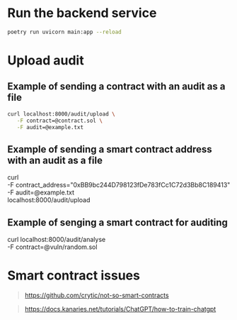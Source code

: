 
# Run the backend service

```bash 
poetry run uvicorn main:app --reload
```

# Upload audit


## Example of sending a contract with an audit as a file

```bash
curl localhost:8000/audit/upload \
   -F contract=@contract.sol \
   -F audit=@example.txt
```

## Example of sending a smart contract address with an audit as a file

curl \
   -F contract_address="0xBB9bc244D798123fDe783fCc1C72d3Bb8C189413" \
   -F audit=@example.txt \
   localhost:8000/audit/upload


## Example of senging a smart contract for auditing

curl localhost:8000/audit/analyse \
   -F contract=@vuln/random.sol


# Smart contract issues

> https://github.com/crytic/not-so-smart-contracts


> https://docs.kanaries.net/tutorials/ChatGPT/how-to-train-chatgpt
